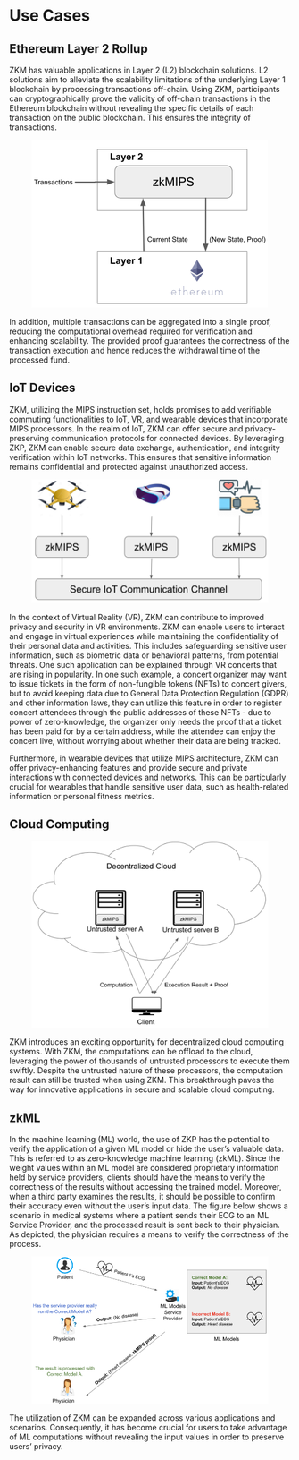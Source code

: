 # Use Cases

## Ethereum Layer 2 Rollup

ZKM has valuable applications in Layer 2 (L2) blockchain solutions. L2 solutions aim to alleviate the scalability limitations of the underlying Layer 1 blockchain by processing transactions off-chain. Using ZKM, participants can cryptographically prove the validity of off-chain transactions in the Ethereum blockchain without revealing the specific details of each transaction on the public blockchain. This ensures the integrity of transactions.

<figure><img src="../.gitbook/assets/image.png" alt=""><figcaption></figcaption></figure>

In addition, multiple transactions can be aggregated into a single proof, reducing the computational overhead required for verification and enhancing scalability. The provided proof guarantees the correctness of the transaction execution and hence reduces the withdrawal time of the processed fund.

## IoT Devices

ZKM, utilizing the MIPS instruction set, holds promises to add verifiable commuting functionalities to IoT, VR, and wearable devices that incorporate MIPS processors. In the realm of IoT, ZKM can offer secure and privacy-preserving communication protocols for connected devices. By leveraging ZKP, ZKM can enable secure data exchange, authentication, and integrity verification within IoT networks. This ensures that sensitive information remains confidential and protected against unauthorized access.&#x20;

<figure><img src="../.gitbook/assets/image (3).png" alt=""><figcaption></figcaption></figure>

In the context of Virtual Reality (VR), ZKM can contribute to improved privacy and security in VR environments. ZKM can enable users to interact and engage in virtual experiences while maintaining the confidentiality of their personal data and activities. This includes safeguarding sensitive user information, such as biometric data or behavioral patterns, from potential threats. One such application can be explained through VR concerts that are rising in popularity. In one such example, a concert organizer may want to issue tickets in the form of non-fungible tokens (NFTs) to concert givers, but to avoid keeping data due to General Data Protection Regulation (GDPR) and other information laws, they can utilize this feature in order to register concert attendees through the public addresses of these NFTs - due to power of zero-knowledge, the organizer only needs the proof that a ticket has been paid for by a certain address, while the attendee can enjoy the concert live, without worrying about whether their data are being tracked.&#x20;

Furthermore, in wearable devices that utilize MIPS architecture, ZKM can offer privacy-enhancing features and provide secure and private interactions with connected devices and networks. This can be particularly crucial for wearables that handle sensitive user data, such as health-related information or personal fitness metrics.

## Cloud Computing

<figure><img src="../.gitbook/assets/image (2).png" alt=""><figcaption></figcaption></figure>

ZKM introduces an exciting opportunity for decentralized cloud computing systems. With ZKM, the computations can be offload to the cloud, leveraging the power of thousands of untrusted processors to execute them swiftly. Despite the untrusted nature of these processors, the computation result can still be trusted when using ZKM. This breakthrough paves the way for innovative applications in secure and scalable cloud computing.

## zkML

In the machine learning (ML) world, the use of ZKP has the potential to verify the application of a given ML model or hide the user’s valuable data. This is referred to as zero-knowledge machine learning (zkML). Since the weight values within an ML model are considered proprietary information held by service providers, clients should have the means to verify the correctness of the results without accessing the trained model. Moreover, when a third party examines the results, it should be possible to confirm their accuracy even without the user’s input data. The figure below shows a scenario in medical systems where a patient sends their ECG to an ML Service Provider, and the processed result is sent back to their physician. As depicted, the physician requires a means to verify the correctness of the process.

<figure><img src="../.gitbook/assets/image (1).png" alt=""><figcaption></figcaption></figure>

The utilization of ZKM can be expanded across various applications and scenarios. Consequently, it has become crucial for users to take advantage of ML computations without revealing the input values in order to preserve users’ privacy.
